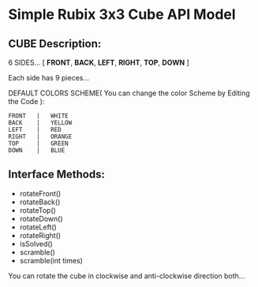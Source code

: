 # Simple Rubix 3x3 Cube API Model

## CUBE Description:

6 SIDES... [ __FRONT__, __BACK__, __LEFT__, __RIGHT__, __TOP__, __DOWN__ ]

Each side has 9 pieces...

DEFAULT COLORS SCHEME( You can change the color Scheme by Editing the Code ):

```
FRONT 	|	WHITE
BACK 	|	YELLOW
LEFT 	|	RED
RIGHT 	|	ORANGE
TOP 	|	GREEN
DOWN 	|	BLUE
```

## Interface Methods:
* rotateFront()
* rotateBack()
* rotateTop()
* rotateDown()
* rotateLeft()
* rotateRight()
* isSolved()
* scramble()
* scramble(int times)

You can rotate the cube in clockwise and anti-clockwise direction both...
